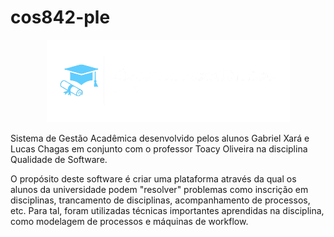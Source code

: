 # cos842-ple


<p align="center">
    <img src="./images/logo.png">
</p>


Sistema de Gestão Acadêmica desenvolvido pelos alunos Gabriel Xará e Lucas Chagas em conjunto com o professor Toacy Oliveira na disciplina Qualidade de Software.

O propósito deste software é criar uma plataforma através da qual os alunos da universidade podem "resolver" problemas como inscrição em disciplinas, trancamento de disciplinas, acompanhamento de processos, etc.  Para tal, foram utilizadas técnicas importantes aprendidas na disciplina, como modelagem de processos e máquinas de workflow.


